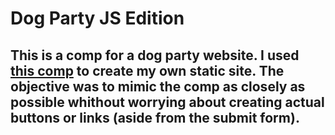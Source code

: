 # Dog Party JS Edition

## This is a comp for a dog party website. I used [this comp](http://frontend.turing.io/assets/images/dog-party-js-edition.jpg) to create my own static site. The objective was to mimic the comp as closely as possible whithout worrying about creating actual buttons or links (aside from the submit form).
